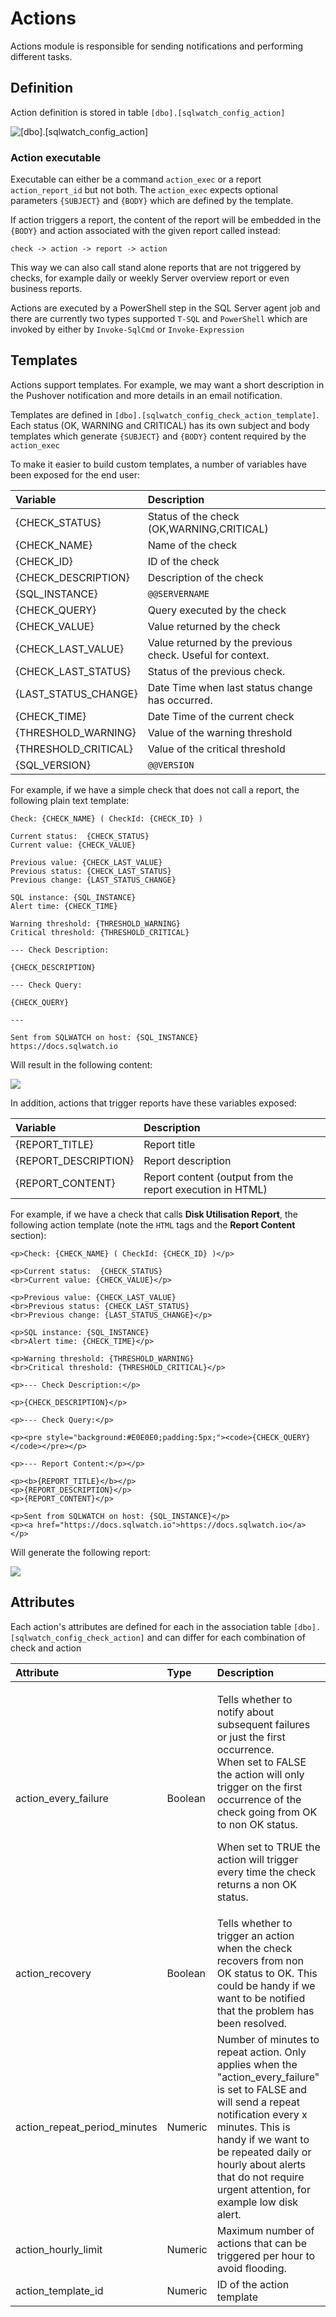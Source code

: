 # Actions

Actions module is responsible for sending notifications and performing different tasks.

## Definition

Action definition is stored in table `[dbo].[sqlwatch_config_action]`

![\[dbo\].\[sqlwatch\_config\_action\]](../../.gitbook/assets/image%20%2881%29.png)

### Action executable

Executable can either be a command `action_exec` or a report `action_report_id` but not both. The `action_exec` expects optional parameters `{SUBJECT}` and `{BODY}` which are defined by the template.

If action triggers a report, the content of the report will be embedded in the `{BODY}` and action associated with the given report called instead:

```text
check -> action -> report -> action
```

This way we can also call stand alone reports that are not triggered by checks, for example daily or weekly Server overview report or even business reports.

Actions are executed by a PowerShell step in the SQL Server agent job and there are currently two types supported `T-SQL` and `PowerShell` which are invoked by either by `Invoke-SqlCmd` or `Invoke-Expression`

## Templates

Actions support templates. For example, we may want a short description in the Pushover notification and more details in an email notification. 

Templates are defined in `[dbo].[sqlwatch_config_check_action_template]`. Each status \(OK, WARNING and CRITICAL\) has its own subject and body templates which generate `{SUBJECT}` and `{BODY}` content required by the `action_exec`

To make it easier to build custom templates, a number of variables have been exposed for the end user:

| Variable | Description |
| :--- | :--- |
| {CHECK\_STATUS} | Status of the check \(OK,WARNING,CRITICAL\) |
| {CHECK\_NAME} | Name of the check |
| {CHECK\_ID} | ID of the check |
| {CHECK\_DESCRIPTION} | Description of the check |
| {SQL\_INSTANCE} | `@@SERVERNAME` |
| {CHECK\_QUERY} | Query executed by the check |
| {CHECK\_VALUE} | Value returned by the check |
| {CHECK\_LAST\_VALUE} | Value returned by the previous check. Useful for context. |
| {CHECK\_LAST\_STATUS} | Status of the previous check. |
| {LAST\_STATUS\_CHANGE} | Date Time when last status change has occurred.  |
| {CHECK\_TIME} | Date Time of the current check |
| {THRESHOLD\_WARNING} | Value of the warning threshold |
| {THRESHOLD\_CRITICAL} | Value of the critical threshold |
| {SQL\_VERSION} | `@@VERSION` |

For example, if we have a simple check that does not call a report, the following plain text template:

```text
Check: {CHECK_NAME} ( CheckId: {CHECK_ID} )

Current status:  {CHECK_STATUS}
Current value: {CHECK_VALUE}

Previous value: {CHECK_LAST_VALUE}
Previous status: {CHECK_LAST_STATUS}
Previous change: {LAST_STATUS_CHANGE}

SQL instance: {SQL_INSTANCE}
Alert time: {CHECK_TIME}

Warning threshold: {THRESHOLD_WARNING}
Critical threshold: {THRESHOLD_CRITICAL}

--- Check Description:

{CHECK_DESCRIPTION}

--- Check Query:

{CHECK_QUERY}

---

Sent from SQLWATCH on host: {SQL_INSTANCE}
https://docs.sqlwatch.io
```

Will result in the following content:

![](../../.gitbook/assets/image%20%2853%29.png)

In addition, actions that trigger reports have these variables exposed:

| Variable | Description |
| :--- | :--- |
| {REPORT\_TITLE} | Report title |
| {REPORT\_DESCRIPTION} | Report description |
| {REPORT\_CONTENT} | Report content \(output from the report execution in HTML\) |

For example, if we have a check that calls **Disk Utilisation Report**, the following action template \(note the `HTML` tags and the **Report Content** section\):

```text
<p>Check: {CHECK_NAME} ( CheckId: {CHECK_ID} )</p>

<p>Current status:  {CHECK_STATUS}
<br>Current value: {CHECK_VALUE}</p>

<p>Previous value: {CHECK_LAST_VALUE}
<br>Previous status: {CHECK_LAST_STATUS}
<br>Previous change: {LAST_STATUS_CHANGE}</p>

<p>SQL instance: {SQL_INSTANCE}
<br>Alert time: {CHECK_TIME}</p>

<p>Warning threshold: {THRESHOLD_WARNING}
<br>Critical threshold: {THRESHOLD_CRITICAL}</p>

<p>--- Check Description:</p>

<p>{CHECK_DESCRIPTION}</p>

<p>--- Check Query:</p>

<p><pre style="background:#E0E0E0;padding:5px;"><code>{CHECK_QUERY}</code></pre></p>

<p>--- Report Content:</p></p>

<p><b>{REPORT_TITLE}</b></p>
<p>{REPORT_DESCRIPTION}</p>
<p>{REPORT_CONTENT}</p>

<p>Sent from SQLWATCH on host: {SQL_INSTANCE}</p>
<p><a href="https://docs.sqlwatch.io">https://docs.sqlwatch.io</a> </p>
```

Will generate the following report:

![](../../.gitbook/assets/image%20%2812%29.png)

## Attributes

Each action's attributes are defined for each in the association table `[dbo].[sqlwatch_config_check_action]` and can differ for each combination of check and action

<table>
  <thead>
    <tr>
      <th style="text-align:left">Attribute</th>
      <th style="text-align:left">Type</th>
      <th style="text-align:left">Description</th>
    </tr>
  </thead>
  <tbody>
    <tr>
      <td style="text-align:left">action_every_failure</td>
      <td style="text-align:left">Boolean</td>
      <td style="text-align:left">
        <p>Tells whether to notify about subsequent failures or just the first occurrence.
          <br
          />When set to FALSE the action will only trigger on the first occurrence
          of the check going from OK to non OK status.</p>
        <p>When set to TRUE the action will trigger every time the check returns
          a non OK status.</p>
      </td>
    </tr>
    <tr>
      <td style="text-align:left">action_recovery</td>
      <td style="text-align:left">Boolean</td>
      <td style="text-align:left">Tells whether to trigger an action when the check recovers from non OK
        status to OK. This could be handy if we want to be notified that the problem
        has been resolved.</td>
    </tr>
    <tr>
      <td style="text-align:left">action_repeat_period_minutes</td>
      <td style="text-align:left">Numeric</td>
      <td style="text-align:left">Number of minutes to repeat action. Only applies when the &quot;action_every_failure&quot;
        is set to FALSE and will send a repeat notification every x minutes. This
        is handy if we want to be repeated daily or hourly about alerts that do
        not require urgent attention, for example low disk alert.</td>
    </tr>
    <tr>
      <td style="text-align:left">action_hourly_limit</td>
      <td style="text-align:left">Numeric</td>
      <td style="text-align:left">Maximum number of actions that can be triggered per hour to avoid flooding.</td>
    </tr>
    <tr>
      <td style="text-align:left">action_template_id</td>
      <td style="text-align:left">Numeric</td>
      <td style="text-align:left">ID of the action template</td>
    </tr>
  </tbody>
</table>



